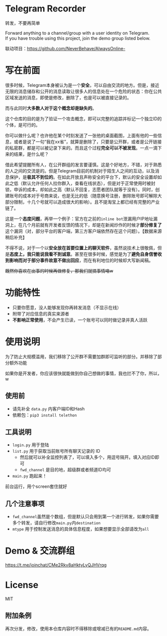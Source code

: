 # Telegram Recorder

转发，不要再简单  

Forward anything to a channel/group with a user identity on Telegram.  
If you have trouble using this project, join the demo group listed below.

联动项目：https://github.com/NeverBehave/AlwaysOnline-

# 写在前面  

很多时候，Telegram本身被认为是一个**安全**，可以自由交流的地方。但是，接近无限的消息储存和公开的消息读取让很多人的信息处在一个危险的状态：你在公共区域发送的消息，即使是修改，删除了，也是可以被直接记录的。

而与此同时**大多数人对于这个概念却是缺失的**。

这个仓库的目的是为了验证一个攻击概念，即可以完整的追踪并标记一个独立ID的个体，是可行的。

你可以做什么呢？也许他在某个时刻发送了一张他的桌面截图，上面有他的一些信息，或者是说了一句“我在xx省”，就算是删除了，只要是公开群，或者是公开链接的私密群，都是可以被记录下来的。而且这个过程**完全可以不被发现**。一点一滴下来的结果，是什么呢？

借此希望提醒所有人，在公开群组的发言要谨慎。这是个好地方，不错，对于熟悉的人之间的交流是的。但是Telegram目前的机制对于陌生人之间的互动，以及消息保护，是**极其不到位的**。在如此开放且声称安全的平台下，默认的安全设置却如此之低（默认允许任何人拉你群入，查看在线状态），但是对于正常使用时被封锁，申诉的成本，却如此之高（默认不回复，志愿者团队就等于没有）。同时，创建账号的成本对于号商来说，也是无比的低（随意换号注册，删除账号即可解除大部分限制，十几个号就可以造成很大的影响）。且不提淘宝上都已经有完整的产业链了。

这是一个**态度问题**，再举一个例子：官方在之前的`inline bot`泄漏用户IP地址漏洞上，在几个月前就有开发者反馈的情况下，却是在新闻炒作的时候才**部分修复了**这个漏洞（对，部分平台的客户端，第三方客户端依然存在这个问题）。【数据来源稍后补充】

不得不说，对于一个以**安全放在首要位置上的聊天软件**，虽然说技术上很敬佩，但是**态度上，我只能说我看不到诚意**。甚至在很多时候，感觉是为了**避免自身信誉收到影响而对于部分事件故意不做出回应**，而在有利地位的时候却大写新闻稿。

~~既然你喜欢在出事的时候再做修复，那我们就搞事情咯w~~

# 功能特性

- 只要你愿意，没人能够发现你再转发消息（不显示在线）
- 附带了对应信息的真实来源者
- **不影响正常使用**，不会产生已读，一个账号可以同时做记录并真人活跃

# 使用说明

为了防止大规模滥用，我们移除了公开群不需要加群即可监听的部分。并移除了部分额外功能

如果你是开发者，你应该很快就能做到你自己想做的事情，我也拦不了你，所以，w

## 使用前
- 请先补全 `data.py` 内客户端ID和Hash
- 依赖包：`pip3 install telethon`

## 工具说明
- `login.py` 用于登陆
- `list.py` 用于获取当前账号所有聊天记录的 ID  
    - 然后就可以补全监控列表了，可以填入多个，用逗号隔开。填入对应ID即可
    - `fwd_channel` 是目的地，超级群或者频道ID均可
- `main.py` 跑起来！

前台运行，用个screen套住就好

## 几个注意事项

- `fwd_channel`虽然是个数组，但是默认只会用到第一个进行转发，如果你需要多个转发，请自行修改`main.py`内`destination`
- `mtype` 用于控制发送消息的具体信息程度，如果想要显示全部请改为`all`


# Demo & 交流群组

https://t.me/joinchat/CMe2Rkv8aHktyLyQJHVrqg

# License

MIT

## 附加条例  

再次分发，修改，使用本仓库内容时不得移除或增减已有的`README.md`内容。
